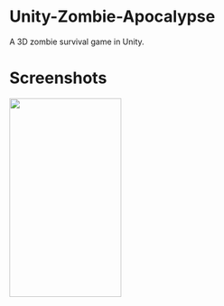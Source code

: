 # Unity-Zombie-Apocalypse
A 3D zombie survival game in Unity.


# Screenshots

<img src="https://github.com/thgeorge-se/Unity-Zombie-Apocalypse/blob/master/Screenshots/Screenshot%201.png" width="198" height="352" /> 
